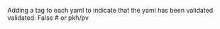 Adding a tag to each yaml to indicate that the yaml has been validated 
validated: False # or pkh/pv 

